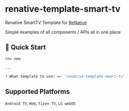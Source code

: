 # renative-template-smart-tv
Renative SmartTV Template for <a href="https://www.npmjs.com/package/renative">ReNative</a>

Simple examples of all components / APIs all in one place

## 🚀 Quick Start

```bash
rnv new

...

? What template to use? => 'renative-template-smart-tv'

```

## Supported Platforms

`Android TV`, `Web`, `Tizen TV`, `LG webOS`
